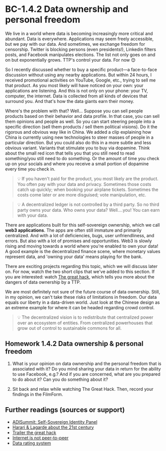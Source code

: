 # BC-1.4.2 Data ownership and personal freedom


We live in a world where data is becoming increasingly more critical and abundant. Data is everywhere. Applications may seem freely accessible, but we pay with our data. And sometimes, we exchange freedom for censorship. Twitter is blocking persons (even presidents!), Linkedin filters posts, and Facebook manipulates elections. The list not only goes on and on but exponentially grows. TTP's control your data. For now 😊 

So I recently discussed whether to buy a specific product—a face-to-face discussion without using any nearby applications. But within 24 hours, I received promotional activities on YouTube, Google, etc., trying to sell me that product. As you most likely will have noticed on your own: your applications are listening. And this is not only on your phone: your TV, computer, the internet. Data is collected from all kinds of devices that surround you. And that's how the data giants earn their money. 

Where's the problem with that? Well… Suppose you can sell people products based on their behavior and data profile. In that case, you can sell them opinions and people as well. So you can start steering people into a specific direction (sell them products / sell them political visions). Do it the rigorous and obvious way like in China. We added a clip explaining how China is currently using new technologies to steer masses of people in a particular direction. But you could also do this in a more subtle and less obvious variant. Variants that stimulate you to buy via dopamine. Think about the small red icon that tells you that you still need to read something/you still need to do something. Or the amount of time you check up on your socials and where you receive a small portion of dopamine every time you check in.  

> 💡  If you haven't paid for the product, you most likely are the product. You often pay with your data and privacy. Sometimes those costs catch up quickly; when booking your airplane tickets. Sometimes the costs come later or are more disguised; vote manipulation, etc. 


> 💡  A decentralized ledger is not controlled by a third party. So no third party owns your data. 
Who owns your data? Well....you! You can earn with your data.

There are applications built for this self-sovereign ownership, which we call **web3 applications**. The apps are often still immature and primarily centralized. And with a lot of deficiencies, bugs, user unfriendliness, and errors. But also with a lot of promises and opportunities. Web3 is slowly rising and moving towards a world where you're enabled to own your data! A good example is the decentralized finance scene, where monetary values represent data, and 'owning your data' means playing for the bank. 

There are exciting projects regarding this topic, which we will discuss later on. For now, watch the two short clips that we've added to this section. If you are interested: watch [The great hack]( https://www.youtube.com/watch?v=iX8GxLP1FHo), which tells you more about the dangers of data ownership by a TTP. 

We are most definitely not sure of the future course of data ownership. Still, in my opinion, we can't take these risks of limitations in freedom. Our data equals our liberty in a data-driven world. Just look at the Chinese design as an extreme example for where it can be headed regarding crowd control. 

>💡  The decentralized vision is to redistribute that centralized power over an ecosystem of entities. From centralized powerhouses that grow out of control to sustainable commons for all. 


## Homework 1.4.2 Data ownership & personal freedom  
1.	What is your opinion on data ownership and the personal freedom that is associated with it? Do you mind sharing your data in return for the ability to use Facebook, e.g.? And if you are concerned, what are you prepared to do about it? Can you do something about it?

2.	Sit back and relax while watching The Great Hack. Then, record your findings in the FilmForm. 
## Further readings (sources or support) 
* [ADISummit: Self-Sovereign Identity Panel](https://www.youtube.com/watch?v=DZbyiJqKT8c)
* [Harari & Lagarde about the 21st century](https://www.youtube.com/watch?v=t5Y2CwCsnbA&feature=youtu.be)
* [Trailer the great hack](https://www.youtube.com/watch?v=iX8GxLP1FHo)
* [Internet is not peer-to-peer](https://www.youtube.com/watch?v=ytZOstv7Bbc&feature=emb_logo)
* [Data rating system](https://www.youtube.com/watch?time_continue=1&v=GMl9QXty-WU&feature=emb_logo)


